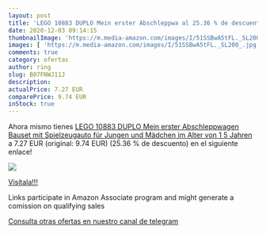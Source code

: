 ```yaml
---
layout: post
title: 'LEGO 10883 DUPLO Mein erster Abschleppwa al 25.36 % de descuento'
date: 2020-12-03 09:14:15
thumbnailImage: 'https://m.media-amazon.com/images/I/51SSBwA5tFL._SL200_.jpg'
images: [ 'https://m.media-amazon.com/images/I/51SSBwA5tFL._SL200_.jpg' ]
comments: true
category: ofertas
author: ring
slug: B07FNWJ11J
description:
actualPrice: 7.27 EUR
comparePrice: 9.74 EUR
inStock: true
---
```


Ahora mismo tienes [LEGO 10883 DUPLO Mein erster Abschleppwagen  Bauset mit Spielzeugauto für Jungen und Mädchen im Alter von 1 5 Jahren](https://www.amazon.de/dp/B07FNWJ11J/?tag=tolees0ca-21) a 7.27 EUR (original: 9.74 EUR) (25.36 %  de descuento) en el siguiente enlace!

[![](https://m.media-amazon.com/images/I/51SSBwA5tFL._SL200_.jpg)](https://www.amazon.de/dp/B07FNWJ11J/?tag=tolees0ca-21)

[Visítala!!!](https://www.amazon.de/dp/B07FNWJ11J/?tag=tolees0ca-21)

Links participate in Amazon Associate program and might generate a comission on qualifying sales

[Consulta otras ofertas en nuestro canal de telegram](https://t.me/s/ofertas25)
